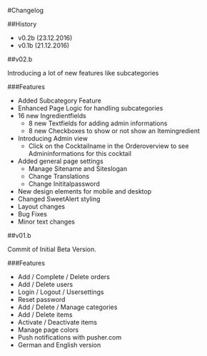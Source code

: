 #Changelog

##History

- v0.2b (23.12.2016)
- v0.1b (21.12.2016)

##v02.b

Introducing a lot of new features like subcategories

###Features

- Added Subcategory Feature
- Enhanced Page Logic for handling subcategories
- 16 new Ingredientfields
    - 8 new Textfields for adding admin informations
    - 8 new Checkboxes to show or not show an Itemingredient
- Introducing Admin view
    - Click on the Cocktailname in the Orderoverview to see Admininformations for this cocktail
- Added general page settings
    - Manage Sitename and Siteslogan
    - Change Translations
    - Change Inititalpassword
- New design elements for mobile and desktop
- Changed SweetAlert styling
- Layout changes
- Bug Fixes
- Minor text changes

##v01.b

Commit of Initial Beta Version.

###Features

- Add / Complete / Delete orders
- Add / Delete users
- Login / Logout / Usersettings
- Reset password
- Add / Delete / Manage categories
- Add / Delete items
- Activate / Deactivate items
- Manage page colors
- Push notifications with pusher.com
- German and English version
